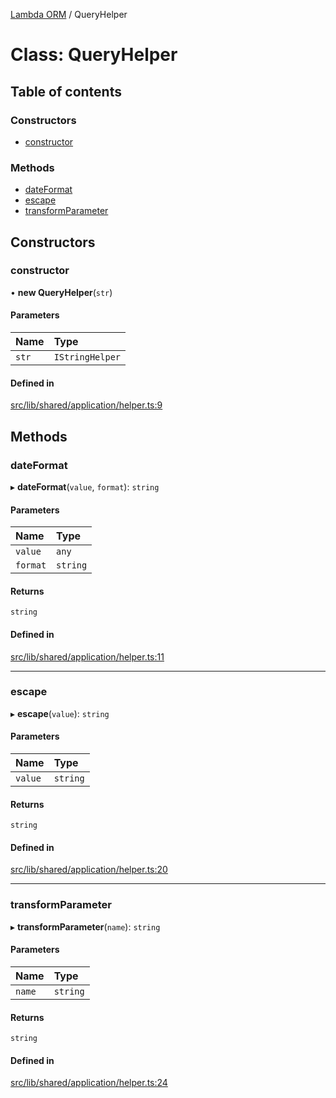 [Lambda ORM](../README.md) / QueryHelper

# Class: QueryHelper

## Table of contents

### Constructors

- [constructor](QueryHelper.md#constructor)

### Methods

- [dateFormat](QueryHelper.md#dateformat)
- [escape](QueryHelper.md#escape)
- [transformParameter](QueryHelper.md#transformparameter)

## Constructors

### constructor

• **new QueryHelper**(`str`)

#### Parameters

| Name | Type |
| :------ | :------ |
| `str` | `IStringHelper` |

#### Defined in

[src/lib/shared/application/helper.ts:9](https://github.com/FlavioLionelRita/lambdaorm/blob/2b71fadd/src/lib/shared/application/helper.ts#L9)

## Methods

### dateFormat

▸ **dateFormat**(`value`, `format`): `string`

#### Parameters

| Name | Type |
| :------ | :------ |
| `value` | `any` |
| `format` | `string` |

#### Returns

`string`

#### Defined in

[src/lib/shared/application/helper.ts:11](https://github.com/FlavioLionelRita/lambdaorm/blob/2b71fadd/src/lib/shared/application/helper.ts#L11)

___

### escape

▸ **escape**(`value`): `string`

#### Parameters

| Name | Type |
| :------ | :------ |
| `value` | `string` |

#### Returns

`string`

#### Defined in

[src/lib/shared/application/helper.ts:20](https://github.com/FlavioLionelRita/lambdaorm/blob/2b71fadd/src/lib/shared/application/helper.ts#L20)

___

### transformParameter

▸ **transformParameter**(`name`): `string`

#### Parameters

| Name | Type |
| :------ | :------ |
| `name` | `string` |

#### Returns

`string`

#### Defined in

[src/lib/shared/application/helper.ts:24](https://github.com/FlavioLionelRita/lambdaorm/blob/2b71fadd/src/lib/shared/application/helper.ts#L24)
